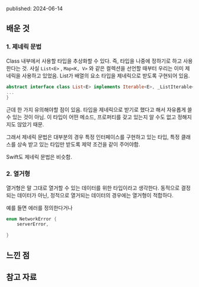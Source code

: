 published: 2024-06-14

## 배운 것

### 1. 제네릭 문법
Class 내부에서 사용할 타입을 추상화할 수 있다. 
즉, 타입을 나중에 정하기로 하고 사용한다는 것.
사실 `List<E>` , `Map<K, V>` 와 같은 컬렉션을 선언할 때부터 우리는 이미 제네릭을 사용하고 있었음.
List가 배열의 요소 타입을 제네릭으로 받도록 구현되어 있음.
```dart
abstract interface class List<E> implements Iterable<E>, _ListIterable<E> {
... 
}

```

근데 한 가지 유의해야할 점이 있음.
타입을 제네릭으로 받기로 했다고 해서 자유롭게 쓸 수 있는 것이 아님.
이 타입이 어떤 메소드, 프로퍼티를 갖고 있는지 알 수도 없고 정해지지도 않았기 때문.

그래서 제네릭 문법은 대부분의 경우
특정 인터페이스를 구현하고 있는 타입, 특정 클래스를 상속 받고 있는 타입만 받도록 제약 조건을 같이 주어야함. 

Swift도 제네릭 문법은 비슷함.
### 2. 열거형
열거형은 말 그대로 열거할 수 있는 데이터를 위한 타입이라고 생각한다.
동적으로 결정되는 데이터가 아닌, 정적으로 열거되는 데이터의 경우에는 열거형이 적합하다. 

예를 들면 에러를 정의한다거나
```dart
enum NetworkError {
	serverError,
	
}
```
## 느낀 점 

## 참고 자료